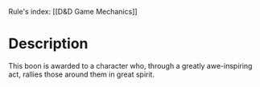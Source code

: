 Rule's index: [[D&D Game Mechanics]]
# Description
This boon is awarded to a character who, through a greatly awe-inspiring act, rallies those around them in great spirit. 